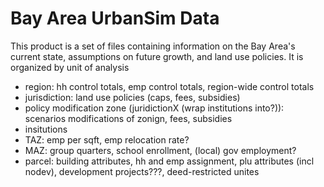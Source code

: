 # Bay Area UrbanSim Data

This product is a set of files containing information on the Bay Area's current state, assumptions on future growth, and land use policies. It is organized by unit of analysis
* region: hh control totals, emp control totals, region-wide control totals
* jurisdiction: land use policies (caps, fees, subsidies)
* policy modification zone (juridictionX (wrap institutions into?)): scenarios modifications of zonign, fees, subsidies
* insitutions
* TAZ: emp per sqft, emp relocation rate?
* MAZ: group quarters, school enrollment, (local) gov employment?
* parcel: building attributes, hh and emp assignment, plu attributes (incl nodev), development projects???, deed-restricted unites

##

